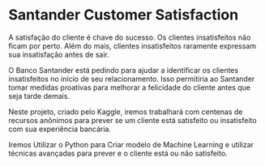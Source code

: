 # Santander Customer Satisfaction

A satisfação do cliente é chave do sucesso. Os clientes insatisfeitos não ficam por perto. Além do mais, clientes insatisfeitos raramente expressam sua insatisfação antes de sair.

O Banco Santander está pedindo para ajudar a identificar os clientes insatisfeitos no início de seu relacionamento. Isso permitiria ao Santander tomar medidas proativas para melhorar a felicidade do cliente antes que seja tarde demais.

Neste projeto, criado pelo Kaggle, iremos trabalhará com centenas de recursos anônimos para prever se um cliente está satisfeito ou insatisfeito com sua experiência bancária.

Iremos Utilizar o Python para Criar modelo de Machine Learning e utilizar técnicas avançadas para prever e o cliente está ou não satisfeito.
